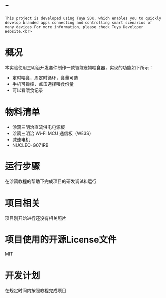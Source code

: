 # -
    This project is developed using Tuya SDK, which enables you to quickly develop branded apps connecting and controlling smart scenarios of many devices.For more information, please check Tuya Developer Website.<br>
概况
=
本实验使用三明治开发套件制作一款智能宠物喂食器，实现的功能如下所示：
* 定时喂食，周定时循环，食量可选
* 手机可操控，点击选择喂食份量
* 可以看喂食记录<br>

物料清单
=
* 涂鸦三明治直流供电电源板
* 涂鸦三明治 Wi-Fi MCU 通信板（WB3S）
* 减速电机
* NUCLEO-G071RB

运行步骤
=
在涂鸦教程的帮助下完成项目的研发调试和运行

项目相关
=
项目刚开始进行还没有相关照片

项目使用的开源License文件
=
MIT

开发计划
=
在规定时间内按照教程完成项目
